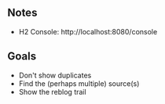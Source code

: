 ## Notes
- H2 Console: http://localhost:8080/console

## Goals
- Don't show duplicates
- Find the (perhaps multiple) source(s)
- Show the reblog trail
